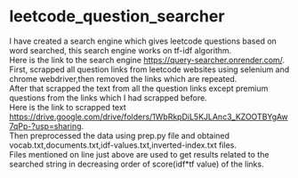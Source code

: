 # leetcode_question_searcher
I have created a search engine which gives leetcode questions based on word searched, this search engine works on tf-idf algorithm.  
Here is the link to the search engine https://query-searcher.onrender.com/.  
First, scrapped all question links from leetcode websites using selenium and chrome webdriver,then removed the links which are repeated.  
After that scrapped the text from all the question links except premium questions from the links which I had scrapped before.  
Here is the link to scrapped text https://drive.google.com/drive/folders/1WbRkpDiL5KJLAnc3_KZOOTBYgAw7qPp-?usp=sharing.  
Then preprocessed the data using prep.py file and obtained vocab.txt,documents.txt,idf-values.txt,inverted-index.txt files.  
Files mentioned on line just above are used to get results related to the searched string in decreasing order of score(idf*tf value) of the links.  
